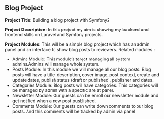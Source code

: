 ## Blog Project

**Project​​ Title**: ​Building a blog project with Symfony2

**Project ​​Description**:​​ In this project my aim is showing my backend and frontend skills on
Laravel and Symfony projects.

**Project​​ Modules​​**: This will be a simple blog project which has an admin panel and an
interface to show blog posts to reviewers. Related modules :

- Admins​​ Module​: This module’s target managing all system admins.Admins will
manage whole system.
- Posts​​ Module​: In this module we will manage all our blog posts. Blog posts will have
a title, description, cover image, post context, create and update dates, publish status
(draft or published), publisher and dates.
- Categories ​​Module:​ Blog posts will have categories. This categories will be
managed by admin with a specific are at panel.
- Newsletter ​​Module: ​Our guests can be enroll our newsletter module and get notified
when a new post pusblished.
- Comments​​ Module​: Our guests can write down comments to our blog posts. And
this comments will be tracked by admin via panel
